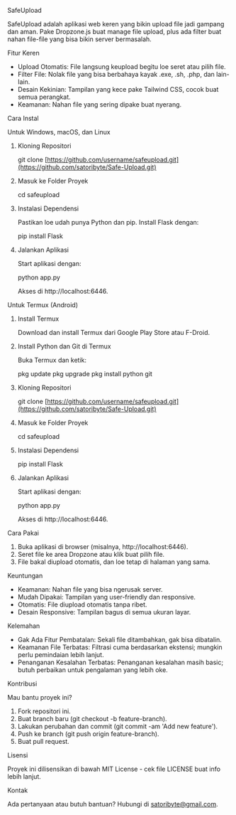 SafeUpload

SafeUpload adalah aplikasi web keren yang bikin upload file jadi gampang dan aman. Pake Dropzone.js buat manage file upload, plus ada filter buat nahan file-file yang bisa bikin server bermasalah.

Fitur Keren

- Upload Otomatis: File langsung keupload begitu loe seret atau pilih file.
- Filter File: Nolak file yang bisa berbahaya kayak .exe, .sh, .php, dan lain-lain.
- Desain Kekinian: Tampilan yang kece pake Tailwind CSS, cocok buat semua perangkat.
- Keamanan: Nahan file yang sering dipake buat nyerang.

Cara Instal

Untuk Windows, macOS, dan Linux

1. Kloning Repositori

   git clone [https://github.com/username/safeupload.git](https://github.com/satoribyte/Safe-Upload.git)

2. Masuk ke Folder Proyek

   cd safeupload

3. Instalasi Dependensi

   Pastikan loe udah punya Python dan pip. Install Flask dengan:

   pip install Flask

4. Jalankan Aplikasi

   Start aplikasi dengan:

   python app.py

   Akses di http://localhost:6446.

Untuk Termux (Android)

1. Install Termux

   Download dan install Termux dari Google Play Store atau F-Droid.

2. Install Python dan Git di Termux

   Buka Termux dan ketik:

   pkg update
   pkg upgrade
   pkg install python git

3. Kloning Repositori

   git clone [https://github.com/username/safeupload.git](https://github.com/satoribyte/Safe-Upload.git)

4. Masuk ke Folder Proyek

   cd safeupload

5. Instalasi Dependensi

   pip install Flask

6. Jalankan Aplikasi

   Start aplikasi dengan:

   python app.py

   Akses di http://localhost:6446.

Cara Pakai

1. Buka aplikasi di browser (misalnya, http://localhost:6446).
2. Seret file ke area Dropzone atau klik buat pilih file.
3. File bakal diupload otomatis, dan loe tetap di halaman yang sama.

Keuntungan

- Keamanan: Nahan file yang bisa ngerusak server.
- Mudah Dipakai: Tampilan yang user-friendly dan responsive.
- Otomatis: File diupload otomatis tanpa ribet.
- Desain Responsive: Tampilan bagus di semua ukuran layar.

Kelemahan

- Gak Ada Fitur Pembatalan: Sekali file ditambahkan, gak bisa dibatalin.
- Keamanan File Terbatas: Filtrasi cuma berdasarkan ekstensi; mungkin perlu pemindaian lebih lanjut.
- Penanganan Kesalahan Terbatas: Penanganan kesalahan masih basic; butuh perbaikan untuk pengalaman yang lebih oke.

Kontribusi

Mau bantu proyek ini?

1. Fork repositori ini.
2. Buat branch baru (git checkout -b feature-branch).
3. Lakukan perubahan dan commit (git commit -am 'Add new feature').
4. Push ke branch (git push origin feature-branch).
5. Buat pull request.

Lisensi

Proyek ini dilisensikan di bawah MIT License - cek file LICENSE buat info lebih lanjut.

Kontak

Ada pertanyaan atau butuh bantuan? Hubungi di satoribyte@gmail.com.
